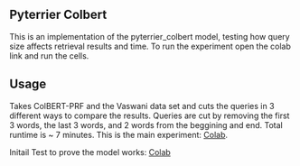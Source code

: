 ## Pyterrier Colbert
This is an implementation of the pyterrier_colbert model, testing how query size affects retrieval results and time.
To run the experiment open the colab link and run the cells.
## Usage
Takes ColBERT-PRF and the Vaswani data set and cuts the queries in 3 different ways to compare the results. Queries are cut by removing the first 3 words, the last 3 words, and 2 words from the beggining and end. Total runtime is ~ 7 minutes.
This is the main experiment: [Colab](https://colab.research.google.com/drive/1ivvF5W_8CR_NeWtESpGfyvU5FrwCpl-o).

Initail Test to prove the model works: [Colab](https://colab.research.google.com/drive/1GAmsJgLnaubkTTdXDYJ_A15Y7xOru-EM)
